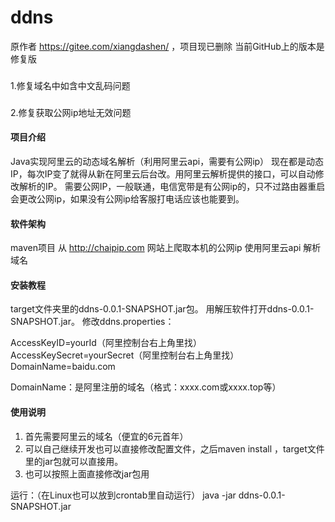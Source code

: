 # ddns
原作者 https://gitee.com/xiangdashen/ ，项目现已删除
当前GitHub上的版本是修复版
###
1.修复域名中如含中文乱码问题
###
2.修复获取公网ip地址无效问题
#### 项目介绍
Java实现阿里云的动态域名解析（利用阿里云api，需要有公网ip）
现在都是动态IP，每次IP变了就得从新在阿里云后台改。用阿里云解析提供的接口，可以自动修改解析的IP。
需要公网IP，一般联通，电信宽带是有公网ip的，只不过路由器重启会更改公网ip，如果没有公网ip给客服打电话应该也能要到。

#### 软件架构
maven项目 
从 http://chaipip.com 网站上爬取本机的公网ip
使用阿里云api 解析域名
#### 安装教程

target文件夹里的ddns-0.0.1-SNAPSHOT.jar包。
用解压软件打开ddns-0.0.1-SNAPSHOT.jar。
修改ddns.properties：

AccessKeyID=yourId（阿里控制台右上角里找）
AccessKeySecret=yourSecret（阿里控制台右上角里找）
DomainName=baidu.com

DomainName：是阿里注册的域名（格式：xxxx.com或xxxx.top等）

#### 使用说明

1. 首先需要阿里云的域名（便宜的6元首年）
2. 可以自己继续开发也可以直接修改配置文件，之后maven install ，target文件里的jar包就可以直接用。
3. 也可以按照上面直接修改jar包用

运行：（在Linux也可以放到crontab里自动运行）
java -jar ddns-0.0.1-SNAPSHOT.jar


